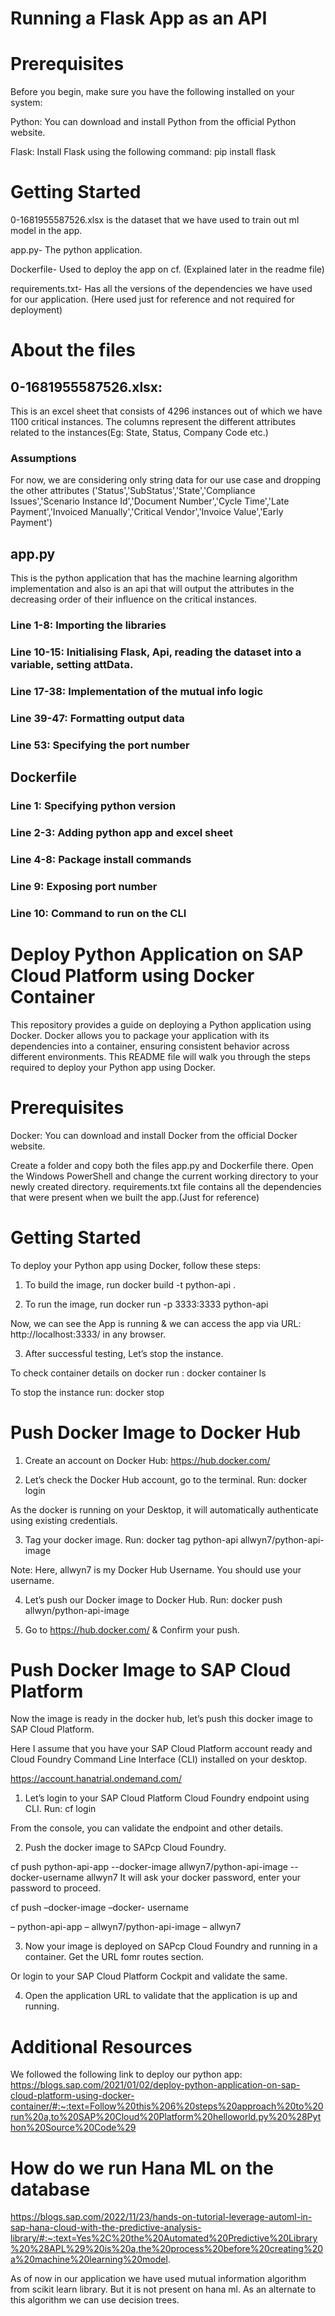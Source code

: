 # Running a Flask App as an API
# Prerequisites
Before you begin, make sure you have the following installed on your system:

Python: You can download and install Python from the official Python website.

Flask: Install Flask using the following command:
pip install flask

# Getting Started
0-1681955587526.xlsx is the dataset that we have used to train out ml model in the app.

app.py- The python application.

Dockerfile- Used to deploy the app on cf. (Explained later in the readme file)

requirements.txt- Has all the versions of the dependencies we have used for our application. (Here used just for reference and not required for deployment)

# About the files

## 0-1681955587526.xlsx:

This is an excel sheet that consists of 4296 instances out of which we have 1100 critical instances. The columns represent the different attributes related to the instances(Eg: State, Status, Company Code etc.)

### Assumptions
For now, we are considering only string data for our use case and dropping the other attributes ('Status','SubStatus','State','Compliance Issues','Scenario Instance Id','Document Number','Cycle Time','Late Payment','Invoiced Manually','Critical Vendor','Invoice Value','Early Payment')

## app.py
This is the python application that has the machine learning algorithm implementation and also is an api that will output the attributes in the decreasing order of their influence on the critical instances.

### Line 1-8: Importing the libraries
### Line 10-15: Initialising Flask, Api, reading the dataset into a variable, setting attData.
### Line 17-38: Implementation of the mutual info logic
### Line 39-47: Formatting output data
### Line 53: Specifying the port number

## Dockerfile

### Line 1: Specifying python version
### Line 2-3: Adding python app and excel sheet
### Line 4-8: Package install commands
### Line 9: Exposing port number
### Line 10: Command to run on the CLI

# Deploy Python Application on SAP Cloud Platform using Docker Container
This repository provides a guide on deploying a Python application using Docker. Docker allows you to package your application with its dependencies into a container, ensuring consistent behavior across different environments. This README file will walk you through the steps required to deploy your Python app using Docker.

# Prerequisites
Docker: You can download and install Docker from the official Docker website.

Create a folder and copy both the files app.py and Dockerfile there. Open the Windows PowerShell and change the current working directory to your newly created directory.
requirements.txt file contains all the dependencies that were present when we built the app.(Just for reference)

# Getting Started
To deploy your Python app using Docker, follow these steps:

1. To build the image, run
docker build -t python-api .

2. To run the image, run
docker run -p 3333:3333 python-api

Now, we can see the App is running & we can access the app via URL:
http://localhost:3333/ in any browser.

3. After successful testing, Let’s stop the instance.

To check container details on docker run :
docker container ls

To stop the instance run:
docker stop <CONTAINER ID>

# Push Docker Image to Docker Hub
1. Create an account on Docker Hub: https://hub.docker.com/

2. Let’s check the Docker Hub account, go to the terminal. Run:
docker login

As the docker is running on your Desktop, it will automatically authenticate using existing credentials.

3. Tag your docker image. Run:
docker tag python-api allwyn7/python-api-image
  
Note: Here, allwyn7 is my Docker Hub Username. You should use your username.

4. Let’s push our Docker image to Docker Hub. Run:
docker push allwyn/python-api-image
  
5. Go to https://hub.docker.com/ & Confirm your push.
  
# Push Docker Image to SAP Cloud Platform
Now the image is ready in the docker hub, let’s push this docker image to SAP Cloud Platform.

Here I assume that you have your SAP Cloud Platform account ready and Cloud Foundry Command Line Interface (CLI) installed on your desktop. 

https://account.hanatrial.ondemand.com/

1. Let’s login to your SAP Cloud Platform Cloud Foundry endpoint using CLI. Run:
cf login
 
From the console, you can validate the endpoint and other details.
  
2. Push the docker image to SAPcp Cloud Foundry.

cf push python-api-app --docker-image allwyn7/python-api-image --docker-username allwyn7
It will ask your docker password, enter your password to proceed.

cf push <App Name> –docker-image <Docker Image Repository:TagName> –docker- username <docker username>

<App Name> – python-api-app
<Docker Image Repository:TagName> – allwyn7/python-api-image
<docker username> – allwyn7
  
3. Now your image is deployed on SAPcp Cloud Foundry and running in a container. Get the URL fomr routes section.

Or login to your SAP Cloud Platform Cockpit and validate the same.

4. Open the application URL to validate that the application is up and running.

# Additional Resources
We followed the following link to deploy our python app:
  https://blogs.sap.com/2021/01/02/deploy-python-application-on-sap-cloud-platform-using-docker-container/#:~:text=Follow%20this%206%20steps%20approach%20to%20run%20a,to%20SAP%20Cloud%20Platform%20helloworld.py%20%28Python%20Source%20Code%29
  
# How do we run Hana ML on the database
https://blogs.sap.com/2022/11/23/hands-on-tutorial-leverage-automl-in-sap-hana-cloud-with-the-predictive-analysis-library/#:~:text=Yes%2C%20the%20Automated%20Predictive%20Library%20%28APL%29%20is%20a,the%20process%20before%20creating%20a%20machine%20learning%20model.
  
As of now in our application we have used mutual information algorithm from scikit learn library. But it is not present on hana ml. As an alternate to this algorithm we can use decision trees.

